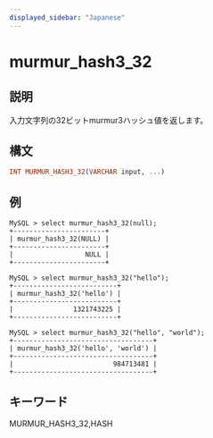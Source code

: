 ```yaml
---
displayed_sidebar: "Japanese"
---
```


# murmur_hash3_32

## 説明

入力文字列の32ビットmurmur3ハッシュ値を返します。

## 構文

```Haskell
INT MURMUR_HASH3_32(VARCHAR input, ...)
```

## 例

```Plain Text
MySQL > select murmur_hash3_32(null);
+-----------------------+
| murmur_hash3_32(NULL) |
+-----------------------+
|                  NULL |
+-----------------------+

MySQL > select murmur_hash3_32("hello");
+--------------------------+
| murmur_hash3_32('hello') |
+--------------------------+
|               1321743225 |
+--------------------------+

MySQL > select murmur_hash3_32("hello", "world");
+-----------------------------------+
| murmur_hash3_32('hello', 'world') |
+-----------------------------------+
|                         984713481 |
+-----------------------------------+
```

## キーワード

MURMUR_HASH3_32,HASH